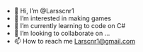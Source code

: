 - 👋 Hi, I’m @Larsscnr1
- 👀 I’m interested in making games
- 🌱 I’m currently learning to code on C#
- 💞️ I’m looking to collaborate on ...
- 📫 How to reach me Larscnr1@gmail.com

<!---
Larsscnr1/Larsscnr1 is a ✨ special ✨ repository because its `README.md` (this file) appears on your GitHub profile.
You can click the Preview link to take a look at your changes.
--->
